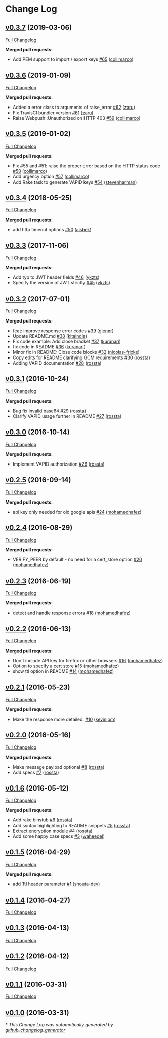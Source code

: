 # Change Log

## [v0.3.7](https://github.com/zaru/webpush/tree/v0.3.7) (2019-03-06)
[Full Changelog](https://github.com/zaru/webpush/compare/v0.3.6...v0.3.7)

**Merged pull requests:**

- Add PEM support to import / export keys [\#65](https://github.com/zaru/webpush/pull/65) ([collimarco](https://github.com/collimarco))

## [v0.3.6](https://github.com/zaru/webpush/tree/v0.3.6) (2019-01-09)
[Full Changelog](https://github.com/zaru/webpush/compare/v0.3.5...v0.3.6)

**Merged pull requests:**

- Added a error class to arguments of raise\_error [\#62](https://github.com/zaru/webpush/pull/62) ([zaru](https://github.com/zaru))
- Fix TravisCI bundler version [\#61](https://github.com/zaru/webpush/pull/61) ([zaru](https://github.com/zaru))
- Raise Webpush::Unauthorized on HTTP 403 [\#59](https://github.com/zaru/webpush/pull/59) ([collimarco](https://github.com/collimarco))

## [v0.3.5](https://github.com/zaru/webpush/tree/v0.3.5) (2019-01-02)
[Full Changelog](https://github.com/zaru/webpush/compare/v0.3.4...v0.3.5)

**Merged pull requests:**

- Fix \#55 and \#51: raise the proper error based on the HTTP status code [\#58](https://github.com/zaru/webpush/pull/58) ([collimarco](https://github.com/collimarco))
- Add urgency option [\#57](https://github.com/zaru/webpush/pull/57) ([collimarco](https://github.com/collimarco))
- Add Rake task to generate VAPID keys [\#54](https://github.com/zaru/webpush/pull/54) ([stevenharman](https://github.com/stevenharman))

## [v0.3.4](https://github.com/zaru/webpush/tree/v0.3.4) (2018-05-25)
[Full Changelog](https://github.com/zaru/webpush/compare/v0.3.3...v0.3.4)

**Merged pull requests:**

- add http timeout options [\#50](https://github.com/zaru/webpush/pull/50) ([aishek](https://github.com/aishek))

## [v0.3.3](https://github.com/zaru/webpush/tree/v0.3.3) (2017-11-06)
[Full Changelog](https://github.com/zaru/webpush/compare/v0.3.2...v0.3.3)

**Merged pull requests:**

- Add typ to JWT header fields [\#46](https://github.com/zaru/webpush/pull/46) ([ykzts](https://github.com/ykzts))
- Specify the version of JWT strictly [\#45](https://github.com/zaru/webpush/pull/45) ([ykzts](https://github.com/ykzts))

## [v0.3.2](https://github.com/zaru/webpush/tree/v0.3.2) (2017-07-01)
[Full Changelog](https://github.com/zaru/webpush/compare/v0.3.1...v0.3.2)

**Merged pull requests:**

- feat: improve response error codes [\#39](https://github.com/zaru/webpush/pull/39) ([glennr](https://github.com/glennr))
- Update README.md [\#38](https://github.com/zaru/webpush/pull/38) ([kitaindia](https://github.com/kitaindia))
- Fix code example: Add close bracket [\#37](https://github.com/zaru/webpush/pull/37) ([kuranari](https://github.com/kuranari))
- fix code in README [\#36](https://github.com/zaru/webpush/pull/36) ([kuranari](https://github.com/kuranari))
- Minor fix in README: Close code blocks [\#32](https://github.com/zaru/webpush/pull/32) ([nicolas-fricke](https://github.com/nicolas-fricke))
- Copy edits for README clarifying GCM requirements [\#30](https://github.com/zaru/webpush/pull/30) ([rossta](https://github.com/rossta))
- Adding VAPID documentation [\#28](https://github.com/zaru/webpush/pull/28) ([rossta](https://github.com/rossta))

## [v0.3.1](https://github.com/zaru/webpush/tree/v0.3.1) (2016-10-24)
[Full Changelog](https://github.com/zaru/webpush/compare/v0.3.0...v0.3.1)

**Merged pull requests:**

- Bug fix invalid base64 [\#29](https://github.com/zaru/webpush/pull/29) ([rossta](https://github.com/rossta))
- Clarify VAPID usage further in README [\#27](https://github.com/zaru/webpush/pull/27) ([rossta](https://github.com/rossta))

## [v0.3.0](https://github.com/zaru/webpush/tree/v0.3.0) (2016-10-14)
[Full Changelog](https://github.com/zaru/webpush/compare/v0.2.5...v0.3.0)

**Merged pull requests:**

- Implement VAPID authorization [\#26](https://github.com/zaru/webpush/pull/26) ([rossta](https://github.com/rossta))

## [v0.2.5](https://github.com/zaru/webpush/tree/v0.2.5) (2016-09-14)
[Full Changelog](https://github.com/zaru/webpush/compare/v0.2.4...v0.2.5)

**Merged pull requests:**

- api key only needed for old google apis [\#24](https://github.com/zaru/webpush/pull/24) ([mohamedhafez](https://github.com/mohamedhafez))

## [v0.2.4](https://github.com/zaru/webpush/tree/v0.2.4) (2016-08-29)
[Full Changelog](https://github.com/zaru/webpush/compare/v0.2.3...v0.2.4)

**Merged pull requests:**

- VERIFY\_PEER by default - no need for a cert\_store option [\#20](https://github.com/zaru/webpush/pull/20) ([mohamedhafez](https://github.com/mohamedhafez))

## [v0.2.3](https://github.com/zaru/webpush/tree/v0.2.3) (2016-06-19)
[Full Changelog](https://github.com/zaru/webpush/compare/v0.2.2...v0.2.3)

**Merged pull requests:**

- detect and handle response errors [\#18](https://github.com/zaru/webpush/pull/18) ([mohamedhafez](https://github.com/mohamedhafez))

## [v0.2.2](https://github.com/zaru/webpush/tree/v0.2.2) (2016-06-13)
[Full Changelog](https://github.com/zaru/webpush/compare/v0.2.1...v0.2.2)

**Merged pull requests:**

- Don't include API key for firefox or other browsers [\#16](https://github.com/zaru/webpush/pull/16) ([mohamedhafez](https://github.com/mohamedhafez))
- Option to specify a cert store [\#15](https://github.com/zaru/webpush/pull/15) ([mohamedhafez](https://github.com/mohamedhafez))
- show ttl option in README [\#14](https://github.com/zaru/webpush/pull/14) ([mohamedhafez](https://github.com/mohamedhafez))

## [v0.2.1](https://github.com/zaru/webpush/tree/v0.2.1) (2016-05-23)
[Full Changelog](https://github.com/zaru/webpush/compare/v0.2.0...v0.2.1)

**Merged pull requests:**

- Make the response more detailed. [\#10](https://github.com/zaru/webpush/pull/10) ([kevinjom](https://github.com/kevinjom))

## [v0.2.0](https://github.com/zaru/webpush/tree/v0.2.0) (2016-05-16)
[Full Changelog](https://github.com/zaru/webpush/compare/v0.1.6...v0.2.0)

**Merged pull requests:**

- Make message payload optional [\#8](https://github.com/zaru/webpush/pull/8) ([rossta](https://github.com/rossta))
- Add specs [\#7](https://github.com/zaru/webpush/pull/7) ([rossta](https://github.com/rossta))

## [v0.1.6](https://github.com/zaru/webpush/tree/v0.1.6) (2016-05-12)
[Full Changelog](https://github.com/zaru/webpush/compare/v0.1.5...v0.1.6)

**Merged pull requests:**

- Add rake binstub [\#6](https://github.com/zaru/webpush/pull/6) ([rossta](https://github.com/rossta))
- Add syntax highlighting to README snippets [\#5](https://github.com/zaru/webpush/pull/5) ([rossta](https://github.com/rossta))
- Extract encryption module [\#4](https://github.com/zaru/webpush/pull/4) ([rossta](https://github.com/rossta))
- Add some happy case specs [\#3](https://github.com/zaru/webpush/pull/3) ([waheedel](https://github.com/waheedel))

## [v0.1.5](https://github.com/zaru/webpush/tree/v0.1.5) (2016-04-29)
[Full Changelog](https://github.com/zaru/webpush/compare/v0.1.4...v0.1.5)

**Merged pull requests:**

- add Ttl header parameter [\#1](https://github.com/zaru/webpush/pull/1) ([shouta-dev](https://github.com/shouta-dev))

## [v0.1.4](https://github.com/zaru/webpush/tree/v0.1.4) (2016-04-27)
[Full Changelog](https://github.com/zaru/webpush/compare/v0.1.3...v0.1.4)

## [v0.1.3](https://github.com/zaru/webpush/tree/v0.1.3) (2016-04-13)
[Full Changelog](https://github.com/zaru/webpush/compare/v0.1.2...v0.1.3)

## [v0.1.2](https://github.com/zaru/webpush/tree/v0.1.2) (2016-04-12)
[Full Changelog](https://github.com/zaru/webpush/compare/v0.1.1...v0.1.2)

## [v0.1.1](https://github.com/zaru/webpush/tree/v0.1.1) (2016-03-31)
[Full Changelog](https://github.com/zaru/webpush/compare/v0.1.0...v0.1.1)

## [v0.1.0](https://github.com/zaru/webpush/tree/v0.1.0) (2016-03-31)


\* *This Change Log was automatically generated by [github_changelog_generator](https://github.com/skywinder/Github-Changelog-Generator)*